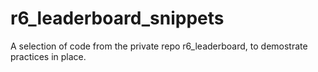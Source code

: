 # r6_leaderboard_snippets

A selection of code from the private repo r6_leaderboard, to demostrate practices in place.
